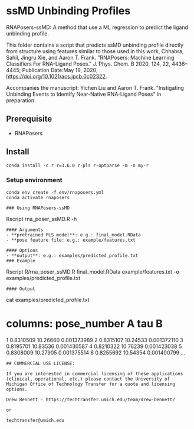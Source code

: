 # ssMD Unbinding Profiles
RNAPosers-ssMD: A method that use a ML regression to predict the ligand unbinding profile.

This folder contains a script that predicts ssMD unbinding profile directly from structure using features similar to those used in this work, Chhabra, Sahil, Jingru Xie, and Aaron T. Frank. "RNAPosers: Machine Learning Classifiers For RNA-Ligand Poses." J. Phys. Chem. B 2020, 124, 22, 4436–4445; Publication Date:May 19, 2020; https://doi.org/10.1021/acs.jpcb.0c02322. 

Accompanies the manuscript: Yichen Liu and Aaron T. Frank. "Instigating Unbinding Events to Identify Near-Native RNA-Ligand Poses" in preparation. 

## Prerequisite
* RNAPosers

## Install
```
conda install -c r r=3.6.0 r-pls r-optparse -m -n my-r
```

### Setup environment
```
conda env create -f env/rnaposers.yml
conda activate rnaposers

### Using RNAPosers-ssMD
```
Rscript rna_poser_ssMD.R -h
```
#### Arguments
- **pretrained PLS model**: e.g.: final_model.RData
- **pose feature file: e.g.: example/features.txt

#### Options
- **output**: e.g.: examples/predicted_profile.txt
### Example
```
Rscript R/rna_poser_ssMD.R final_model.RData example/features.txt -o examples/predicted_profile.txt
```
#### Output
```
cat examples/predicted_profile.txt
# columns: pose_number A tau B
1 0.8310509 10.26660 0.001373989
2 0.8315107 10.24533 0.001372110
3 0.8195701 10.83536 0.001430587
4 0.8210322 10.76239 0.001423038
5 0.8308009 10.27905 0.001375514
6 0.8255692 10.54354 0.001400799
...
```
## COMMERCIAL USE LICENSE:

If you are interested in commercial licensing of these applications (clinical, operational, etc.) please contact the University of Michigan Office of Technology Transfer for a quote and licensing options.

Drew Bennett - https://techtransfer.umich.edu/team/drew-bennett/

or

techtransfer@umich.edu
